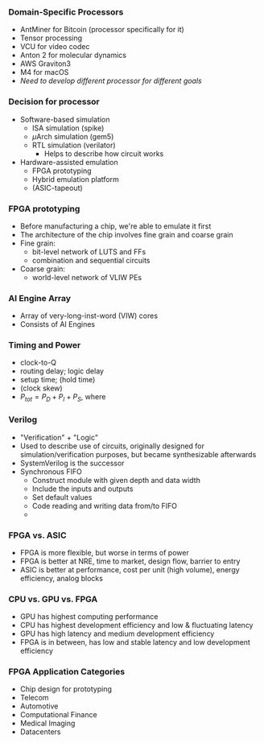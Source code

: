 ### Domain-Specific Processors
- AntMiner for Bitcoin (processor specifically for it)
- Tensor processing
- VCU for video codec
- Anton 2 for molecular dynamics
- AWS Graviton3
- M4 for macOS
- *Need to develop different processor for different goals*

### Decision for processor
- Software-based simulation
	- ISA simulation (spike)
	- $\mu$Arch simulation (gem5)
	- RTL simulation (verilator)
		- Helps to describe how circuit works
- Hardware-assisted emulation
	- FPGA prototyping 
	- Hybrid emulation platform
	- (ASIC-tapeout)

### FPGA prototyping
- Before manufacturing a chip, we're able to emulate it first
- The architecture of the chip involves fine grain and coarse grain 
- Fine grain:
	- bit-level network of LUTS and FFs
	- combination and sequential circuits
- Coarse grain:
	- world-level network of VLIW PEs

### AI Engine Array
- Array of very-long-inst-word (VIW) cores
- Consists of AI Engines

### Timing and Power
- clock-to-Q
- routing delay; logic delay
- setup time; (hold time)
- (clock skew)
- $P_{tot}=P_{D}+P_{I}+P_{S}$, where 

### Verilog
- "Verification" + "Logic"
- Used to describe use of circuits, originally designed for simulation/verification purposes, but became synthesizable afterwards
- SystemVerilog is the successor
- Synchronous FIFO 
	- Construct module with given depth and data width
	- Include the inputs and outputs 
	- Set default values
	- Code reading and writing data from/to FIFO
	- 


### FPGA vs. ASIC
- FPGA is more flexible, but worse in terms of power
- FPGA is better at NRE, time to market, design flow, barrier to entry
- ASIC is better at performance, cost per unit (high volume), energy efficiency, analog blocks

### CPU vs. GPU vs. FPGA
- GPU has highest computing performance
- CPU has highest development efficiency and low & fluctuating latency
- GPU has high latency and medium development efficiency
- FPGA is in between, has low and stable latency and low development efficiency

### FPGA Application Categories
- Chip design for prototyping
- Telecom 
- Automotive
- Computational Finance
- Medical Imaging
- Datacenters